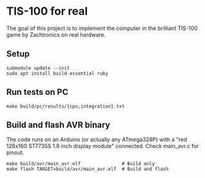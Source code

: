 # TIS-100 for real

The goal of this project is to implement the computer in the brilliant TIS-100
game by Zachtronics on real hardware.

## Setup

    submodule update --init
    sudo apt install build-essential ruby

## Run tests on PC

    make build/pc/results/{cpu,integration}.txt

## Build and flash AVR binary

The code runs on an Arduino (or actually any ATmega328P) with a "red 128x160
ST7735S 1.8 inch display module" connected. Check main_avr.c for pinout.

    make build/avr/main_avr.elf               # Build only
    make flash TARGET=build/avr/main_avr.elf  # Build and flash
